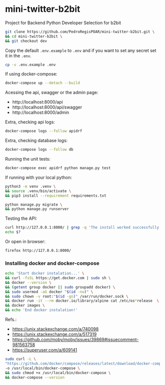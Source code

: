 # mini-twitter-b2bit
Project for Backend Python Developer Selection for b2bit




```bash
git clone https://github.com/PedroRegisPOAR/mini-twitter-b2bit.git \
&& cd mini-twitter-b2bit \
&& git checkout dev
```

Copy the default `.env.example` to `.env` and if you want to set any secret set it in the `.env`.
```bash
cp -v .env.example .env
```


If using docker-compose:
```bash
docker-compose up --detach --build
```

Acessing the api, swagger or the admin page:
- http://localhost:8000/api
- http://localhost:8000/api/swagger
- http://localhost:8000/admin


Extra, checking api logs:
```bash
docker-compose logs --follow apidrf 
```

Extra, checking database logs:
```bash
docker-compose logs --follow db 
```

Running the unit tests:
```bash
docker-compose exec apidrf python manage.py test
```


If running with your local python:
```bash
python3 -m venv .venv \
&& source .venv/bin/activate \
&& pip3 install --requirement requirements.txt
```

```bash
python manage.py migrate \
&& python manage.py runserver
```

Testing the API:
```bash
curl http://127.0.0.1:8000/ | grep -q 'The install worked successfully! Congratulations!'
echo $?
```

Or open in browser:
```bash
firefox http://127.0.0.1:8000/ 
```


### Installing docker and docker-compose


```bash
echo 'Start docker instalation...' \
&& curl -fsSL https://get.docker.com | sudo sh \
&& docker --version \
&& (getent group docker || sudo groupadd docker) \
&& sudo usermod -aG docker "$(id -nu)" \
&& sudo chown -v root:"$(id -gn)" /var/run/docker.sock \
&& docker run -it --rm docker.io/library/alpine cat /etc/os*release  \
&& docker images \
&& echo 'End docker instalation!'
```
Refs.:
- https://unix.stackexchange.com/a/740098
- https://unix.stackexchange.com/a/517319
- https://github.com/moby/moby/issues/39869#issuecomment-981563758
- https://superuser.com/a/609141


```bash
sudo curl -L \
"https://github.com/docker/compose/releases/latest/download/docker-compose-$(uname -s)-$(uname -m)" \
-o /usr/local/bin/docker-compose \
&& sudo chmod +x /usr/local/bin/docker-compose \
&& docker-compose --version
```
